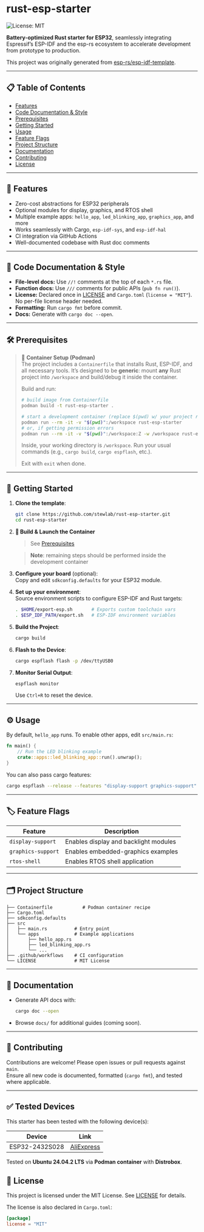 # rust-esp-starter

![License: MIT](https://img.shields.io/badge/license-MIT-blue.svg)

**Battery-optimized Rust starter for ESP32**, seamlessly integrating Espressif’s ESP-IDF and the esp-rs ecosystem to accelerate development from prototype to production.

This project was originally generated from [esp-rs/esp-idf-template](https://github.com/esp-rs/esp-idf-template).

---


## 📋 Table of Contents

- [Features](#-features)
- [Code Documentation & Style](#-code-documentation--style)
- [Prerequisites](#-prerequisites)
- [Getting Started](#-getting-started)
- [Usage](#-usage)
- [Feature Flags](#-feature-flags)
- [Project Structure](#-project-structure)
- [Documentation](#-documentation)
- [Contributing](#-contributing)
- [License](#-license)

---

## 🔧 Features

- Zero-cost abstractions for ESP32 peripherals
- Optional modules for display, graphics, and RTOS shell
- Multiple example apps: `hello_app`, `led_blinking_app`, `graphics_app`, and more
- Works seamlessly with Cargo, `esp-idf-sys`, and `esp-idf-hal`
- CI integration via GitHub Actions
- Well-documented codebase with Rust doc comments

---

## 🧰 Code Documentation & Style

- **File-level docs:** Use `//!` comments at the top of each `*.rs` file.
- **Function docs:** Use `///` comments for public APIs (`pub fn run()`).
- **License:** Declared once in [LICENSE](LICENSE) and `Cargo.toml` (`license = "MIT"`). No per-file license header needed.
- **Formatting:** Run `cargo fmt` before commit.
- **Docs:** Generate with `cargo doc --open`.

---

## 🛠 Prerequisites

> 🎯 **Container Setup (Podman)**  
> The project includes a `Containerfile` that installs Rust, ESP-IDF, and all necessary tools. It’s designed to be **generic**: mount **any** Rust project into `/workspace` and build/debug it inside the container.
>
> Build and run:
>
> ```bash
> # build image from Containerfile
> podman build -t rust-esp-starter .
> 
> # start a development container (replace $(pwd) w/ your project root)
> podman run --rm -it -v "$(pwd)":/workspace rust-esp-starter
> # or, if getting permission errors 
> podman run --rm -it -v "$(pwd)":/workspace:Z -w /workspace rust-esp-starter
> ```
>
> Inside, your working directory is `/workspace`. Run your usual commands (e.g., `cargo build`, `cargo espflash`, etc.).
>
> Exit with `exit` when done.

<!-- This project includes a `Containerfile` that installs all required tools:

- Rust toolchain and targets (desktop, mobile, embedded)
- ESP-IDF (via official install.sh)
- Xtensa toolchain for ESP32 (`espup`)
- Flashing and debug tools: `cargo-espflash`, `cargo-embed`
- Optional OpenOCD (JTAG support) -->
---

## 🚀 Getting Started



1. **Clone the template**:

   ```bash
   git clone https://github.com/stewlab/rust-esp-starter.git
   cd rust-esp-starter
   ```

2. **🚀 Build & Launch the Container**  

   > See [Prerequisites](#-prerequisites)

   > **Note**: remaining steps should be performed inside the development container


3. **Configure your board** (optional):  
   Copy and edit `sdkconfig.defaults` for your ESP32 module.

4. **Set up your environment**:  
   Source environment scripts to configure ESP-IDF and Rust targets:
   ```bash
   . $HOME/export-esp.sh       # Exports custom toolchain vars
   . $ESP_IDF_PATH/export.sh   # ESP-IDF environment variables
   ```

5. **Build the Project**:  
   ```bash
   cargo build
   ```

6. **Flash to the Device**:  
   ```bash
   cargo espflash flash -p /dev/ttyUSB0
   ```

7. **Monitor Serial Output**:  
   ```bash
   espflash monitor
   ```
   Use `Ctrl+R` to reset the device.
---

## ⚙️ Usage

By default, `hello_app` runs. To enable other apps, edit `src/main.rs`:

```rust
fn main() {
    // Run the LED blinking example
    crate::apps::led_blinking_app::run().unwrap();
}
```

You can also pass cargo features:

```bash
cargo espflash --release --features "display-support graphics-support"
```

---

## 🏷 Feature Flags

| Feature            | Description                           |
| ------------------ | ------------------------------------- |
| `display-support`  | Enables display and backlight modules |
| `graphics-support` | Enables embedded-graphics examples    |
| `rtos-shell`       | Enables RTOS shell application        |

---

## 🗂 Project Structure

```
├── Containerfile           # Podman container recipe
├── Cargo.toml
├── sdkconfig.defaults
├── src
│   ├── main.rs          # Entry point
│   └── apps             # Example applications
│       ├── hello_app.rs
│       ├── led_blinking_app.rs
│       └── ...
├── .github/workflows    # CI configuration
└── LICENSE              # MIT License
```

---

## 📖 Documentation

- Generate API docs with:

  ```bash
  cargo doc --open
  ```
- Browse `docs/` for additional guides (coming soon).

---

## 🤝 Contributing

Contributions are welcome! Please open issues or pull requests against `main`.  
Ensure all new code is documented, formatted (`cargo fmt`), and tested where applicable.

---

## ✅ Tested Devices

This starter has been tested with the following device(s):

| Device         | Link                                                                 |
|----------------|----------------------------------------------------------------------|
| ESP32-2432S028 | [AliExpress](https://www.aliexpress.com/item/1005006470918908.html) |

Tested on **Ubuntu 24.04.2 LTS** via **Podman container** with **Distrobox**.

## 📜 License

This project is licensed under the MIT License. See [LICENSE](LICENSE) for details.

The license is also declared in `Cargo.toml`:

```toml
[package]
license = "MIT"
```

